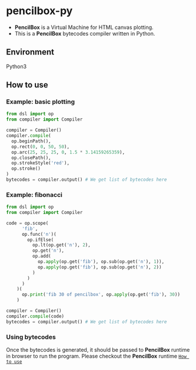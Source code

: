 # pencilbox-py
* **PencilBox** is a Virtual Machine for HTML canvas plotting.
* This is a **PencilBox** bytecodes compiler written in Python.

## Environment
Python3

## How to use

### Example: basic plotting
```python
from dsl import op
from compiler import Compiler

compiler = Compiler()
compiler.compile(
  op.beginPath(),
  op.rect(0, 0, 50, 50),
  op.arc(25, 25, 25, 0, 1.5 * 3.14159265359),
  op.closePath(),
  op.strokeStyle('red'),
  op.stroke()
)
bytecodes = compiler.output() # We get list of bytecodes here
```

### Example: fibonacci
```python
from dsl import op
from compiler import Compiler

code = op.scope(
      'fib',
      op.func('n')(
        op.ifElse(
          op.lt(op.get('n'), 2),
          op.get('n'),
          op.add(
            op.apply(op.get('fib'), op.sub(op.get('n'), 1)),
            op.apply(op.get('fib'), op.sub(op.get('n'), 2))
          )
        )
      )
    )(
      op.print('fib 30 of pencilbox', op.apply(op.get('fib'), 30))
    )

compiler = Compiler()
compiler.compile(code)
bytecodes = compiler.output() # We get list of bytecodes here
```

### Using bytecodes
Once the bytecodes is generated, it should be passed to **PencilBox** runtime in browser to run the program.
Please checkout the **PencilBox** runtime [`How to use`](https://github.com/pencilbox-vm/runtime#how-to-use) 
